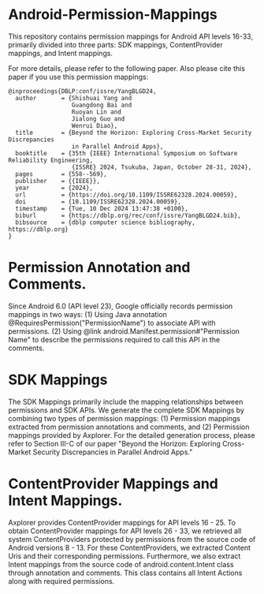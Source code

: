 # Android-Permission-Mappings
This repository contains permission mappings for Android API levels 16-33, primarily divided into three parts: SDK mappings, ContentProvider mappings, and Intent mappings. 

For more details, please refer to the following paper. Also please cite this paper if you use this permission mappings:
```
@inproceedings{DBLP:conf/issre/YangBLGD24,
  author       = {Shishuai Yang and
                  Guangdong Bai and
                  Ruoyan Lin and
                  Jialong Guo and
                  Wenrui Diao},
  title        = {Beyond the Horizon: Exploring Cross-Market Security Discrepancies
                  in Parallel Android Apps},
  booktitle    = {35th {IEEE} International Symposium on Software Reliability Engineering,
                  {ISSRE} 2024, Tsukuba, Japan, October 28-31, 2024},
  pages        = {558--569},
  publisher    = {{IEEE}},
  year         = {2024},
  url          = {https://doi.org/10.1109/ISSRE62328.2024.00059},
  doi          = {10.1109/ISSRE62328.2024.00059},
  timestamp    = {Tue, 10 Dec 2024 13:47:38 +0100},
  biburl       = {https://dblp.org/rec/conf/issre/YangBLGD24.bib},
  bibsource    = {dblp computer science bibliography, https://dblp.org}
}
```
# Permission Annotation and Comments. 
Since Android 6.0 (API level 23), Google officially records permission mappings in two ways: (1) Using Java annotation @RequiresPermission("PermissionName") to associate API with permissions. (2) Using @link android.Manifest.permission#"Permission Name" to describe the permissions required to call this API in the comments.
# SDK Mappings
The SDK Mappings primarily include the mapping relationships between permissions and SDK APIs. We generate the complete SDK Mappings by combining two types of permission mappings: (1) Permission mappings extracted from permission annotations and comments, and (2) Permission mappings provided by Axplorer. For the detailed generation process, please refer to Section III-C of our paper "Beyond the Horizon: Exploring Cross-Market Security Discrepancies in Parallel Android Apps."
# ContentProvider Mappings and Intent Mappings.
Axplorer provides ContentProvider mappings for API levels 16 - 25. To obtain ContentProvider mappings for API levels 26 - 33, we retrieved all system ContentProviders protected by permissions from the source code of Android versions 8 - 13. For these ContentProviders, we extracted Content Uris and their corresponding permissions. Furthermore, we also extract Intent mappings from the source code of android.content.Intent class through annotation and comments. This class contains all Intent Actions along with required permissions.

